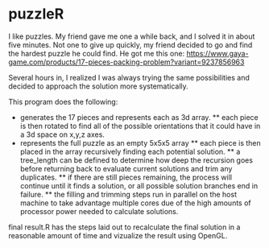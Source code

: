 # puzzleR
I like puzzles.  My friend gave me one a while back, and I solved it in about five minutes.  Not one to give up quickly, 
my friend decided to go and find the hardest puzzle he could find. He got me this one:  https://www.gaya-game.com/products/17-pieces-packing-problem?variant=9237856963

Several hours in, I realized I was always trying the same possibilities and decided to approach the solution more systematically.  

This program does the following:
* generates the 17 pieces and represents each as 3d array.
** each piece is then rotated to find all of the possible orientations that it could have in a 3d space on x,y,z axes. 
* represents the full puzzle as an empty 5x5x5 array
** each piece is then placed in the array recursively finding each potential solution.
** a tree_length can be defined to determine how deep the recursion goes before returning back to evaluate current solutions and trim any duplicates.
** if there are still pieces remaining, the process will continue until it finds a solution, or all possible solution branches end in failure. 
** the filling and trimming steps run in parallel on the host machine to take advantage multiple cores due of the high amounts of processor power needed to calculate solutions. 

final result.R has the steps laid out to recalculate the final solution in a reasonable amount of time and vizualize the result using OpenGL.  
